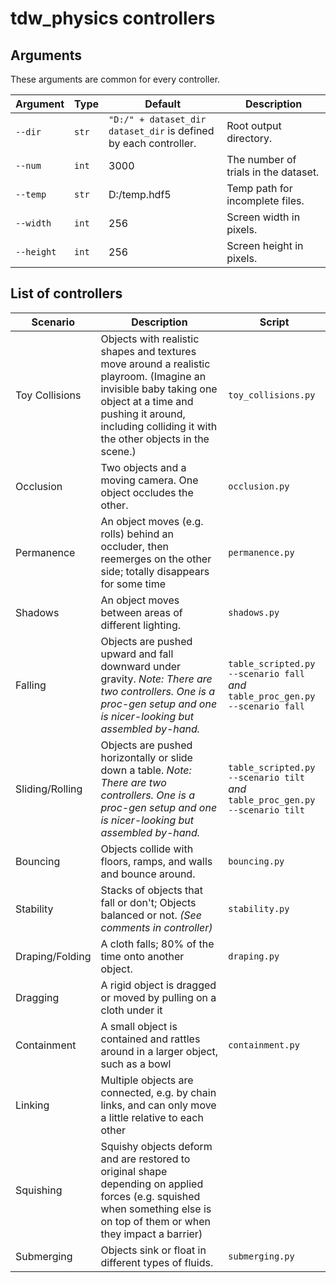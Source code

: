 # tdw_physics controllers

## Arguments

These arguments are common for every controller.

| Argument   | Type  | Default                                                      | Description                          |
| ---------- | ----- | ------------------------------------------------------------ | ------------------------------------ |
| `--dir`    | `str` | `"D:/" + dataset_dir` <br>`dataset_dir` is defined by each controller. | Root output directory.               |
| `--num`    | `int` | 3000                                                         | The number of trials in the dataset. |
| `--temp`   | `str` | D:/temp.hdf5                                                 | Temp path for incomplete files.      |
| `--width`  | `int` | 256                                                          | Screen width in pixels.              |
| `--height` | `int` | 256                                                          | Screen height in pixels.             |

## List of controllers

| Scenario        | Description                                                  | Script                                                       |
| --------------- | ------------------------------------------------------------ | ------------------------------------------------------------ |
| Toy Collisions  | Objects with realistic shapes and textures move around a realistic playroom. (Imagine an invisible baby taking one object at a time and pushing it around, including colliding it with the other objects in the scene.) | `toy_collisions.py`                                          |
| Occlusion       | Two objects and a moving camera. One object occludes the other. | `occlusion.py`                                               |
| Permanence      | An object moves (e.g. rolls) behind an occluder, then reemerges on the other side; totally disappears for some time | `permanence.py`                                              |
| Shadows         | An object moves between areas of different lighting.         | `shadows.py`                                                 |
| Falling         | Objects are pushed upward and fall downward under gravity. _Note: There are two controllers. One is a proc-gen setup and one is nicer-looking but assembled by-hand._ | `table_scripted.py --scenario fall`<br/>*and*<br/>`table_proc_gen.py --scenario fall` |
| Sliding/Rolling | Objects are pushed horizontally or slide down a table. _Note: There are two controllers. One is a proc-gen setup and one is nicer-looking but assembled by-hand._ | `table_scripted.py --scenario tilt`<br>*and*<br>`table_proc_gen.py --scenario tilt` |
| Bouncing        | Objects collide with floors, ramps, and walls and bounce around. | `bouncing.py`                                                |
| Stability       | Stacks of objects that fall or don't; Objects balanced or not. *(See comments in controller)* | `stability.py`                                               |
| Draping/Folding | A cloth falls; 80% of the time onto another object.          | `draping.py`                                                 |
| Dragging        | A rigid object is dragged or moved by pulling on a cloth under it |                                                              |
| Containment     | A small object is contained and rattles around in a larger object, such as a bowl | `containment.py`                                             |
| Linking         | Multiple objects are connected, e.g. by chain links, and can only move a little relative to each other |                                                              |
| Squishing       | Squishy objects deform and are restored to original shape depending on applied forces (e.g. squished when something else is on top of them or when they impact a barrier) |                                                              |
| Submerging      | Objects sink or float in different types of fluids.          | `submerging.py`                                              |
